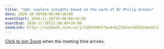```yaml
---
title: "7pm: explore insights based on the work of Dr Philip Groves"
date: 2020-10-30T00:00:00+10:00
eventStart: 2020-11-20T19:00:00+10:00
eventEnd: 2020-11-20T21:00:00+10:00
zoomLink: https://us02web.zoom.us/j/320544045?pwd=QjZtbUxvVk81b2dweUtZZTE3ZE9IZz09
---
```


[Click to join Zoom](https://us02web.zoom.us/j/320544045?pwd=QjZtbUxvVk81b2dweUtZZTE3ZE9IZz09) when the meeting time arrives.